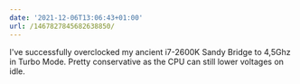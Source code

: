 ```yaml
---
date: '2021-12-06T13:06:43+01:00'
url: /1467827845682638850/
---
```

I've successfully overclocked my ancient i7-2600K Sandy Bridge to 4,5Ghz in Turbo Mode. Pretty conservative as the CPU can still lower voltages on idle.
